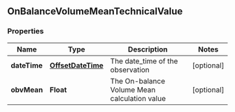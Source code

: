 
## OnBalanceVolumeMeanTechnicalValue

### Properties
Name | Type | Description | Notes
------------ | ------------- | ------------- | -------------
**dateTime** | [**OffsetDateTime**](OffsetDateTime.md) | The date_time of the observation |  [optional]
**obvMean** | **Float** | The On-balance Volume Mean calculation value |  [optional]




